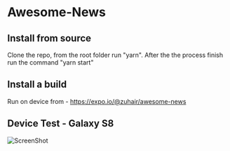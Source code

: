 # Awesome-News

## Install from source

Clone the repo, from the root folder run "yarn". After the the process finish run the command "yarn start"

## Install a build

Run on device from - https://expo.io/@zuhair/awesome-news

## Device Test - Galaxy S8

![ScreenShot](https://i.imgur.com/JD2K8Ba.jpg)
